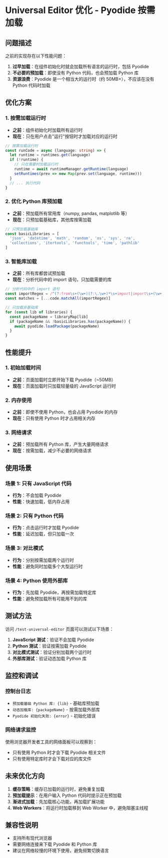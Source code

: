 # Universal Editor 优化 - Pyodide 按需加载

## 问题描述

之前的实现存在以下性能问题：

1. **过早加载**：在组件初始化时就会加载所有语言的运行时，包括 Pyodide
2. **不必要的预加载**：即使没有 Python 代码，也会预加载 Python 库
3. **资源浪费**：Pyodide 是一个相当大的运行时（约 50MB+），不应该在没有 Python 代码时加载

## 优化方案

### 1. 按需加载运行时

- **之前**：组件初始化时加载所有运行时
- **现在**：只在用户点击"运行"按钮时才加载对应的运行时

```typescript
// 按需加载运行时
const runCode = async (language: string) => {
  let runtime = runtimes.get(language)
  if (!runtime) {
    // 只在需要时加载运行时
    runtime = await runtimeManager.getRuntime(language)
    setRuntimes(prev => new Map(prev.set(language, runtime)))
  }
  // ... 执行代码
}
```

### 2. 优化 Python 库预加载

- **之前**：预加载所有常用库（numpy, pandas, matplotlib 等）
- **现在**：只预加载基础库，其他库按需加载

```typescript
// 只预加载基础库
const basicLibraries = [
  'json', 'datetime', 'math', 'random', 'os', 'sys', 're', 
  'collections', 'itertools', 'functools', 'time', 'pathlib'
]
```

### 3. 智能库加载

- **之前**：所有库都尝试预加载
- **现在**：分析代码中的 import 语句，只加载需要的库

```typescript
// 分析代码中的 import 语句
const importRegex = /^(?:from\s+(\w+)(?:\.\w+)*\s+import|import\s+(\w+)(?:\.\w+)*)/gm
const matches = [...code.matchAll(importRegex)]

// 只加载非基础库
for (const lib of libraries) {
  const packageName = libraryMap[lib]
  if (packageName && !basicLibraries.has(packageName)) {
    await pyodide.loadPackage(packageName)
  }
}
```

## 性能提升

### 1. 初始加载时间

- **之前**：页面加载时立即开始下载 Pyodide（~50MB）
- **现在**：页面加载时只加载轻量级的 JavaScript 运行时

### 2. 内存使用

- **之前**：即使不使用 Python，也会占用 Pyodide 的内存
- **现在**：只有使用 Python 时才占用相关内存

### 3. 网络请求

- **之前**：预加载所有 Python 库，产生大量网络请求
- **现在**：按需加载，减少不必要的网络请求

## 使用场景

### 场景 1: 只有 JavaScript 代码
- **行为**：不会加载 Pyodide
- **性能**：快速加载，低内存占用

### 场景 2: 只有 Python 代码
- **行为**：点击运行时才加载 Pyodide
- **性能**：延迟加载，但只加载一次

### 场景 3: 对比模式
- **行为**：分别按需加载两个运行时
- **性能**：避免同时加载多个大型运行时

### 场景 4: Python 使用外部库
- **行为**：先加载 Pyodide，再按需加载特定库
- **性能**：避免预加载所有可能用不到的库

## 测试方法

访问 `/test-universal-editor` 页面可以测试以下场景：

1. **JavaScript 测试**：验证不会加载 Pyodide
2. **Python 测试**：验证按需加载 Pyodide
3. **对比模式测试**：验证分别加载两个运行时
4. **外部库测试**：验证动态加载 Python 库

## 监控和调试

### 控制台日志

- `预加载基础 Python 库: {lib}` - 基础库预加载
- `动态加载库: {packageName}` - 按需加载外部库
- `Pyodide 初始化失败: {error}` - 初始化错误

### 网络请求监控

使用浏览器开发者工具的网络面板可以观察到：
- 只有使用 Python 时才会下载 Pyodide 相关文件
- 只有使用特定库时才会下载对应的库文件

## 未来优化方向

1. **缓存策略**：缓存已加载的运行时，避免重复加载
2. **预加载提示**：在用户输入 Python 代码时提示正在预加载
3. **渐进式加载**：先加载核心功能，再加载扩展功能
4. **Web Workers**：将运行时加载移到 Web Worker 中，避免阻塞主线程

## 兼容性说明

- 支持所有现代浏览器
- 需要网络连接来下载 Pyodide 和 Python 库
- 建议在网络较慢的环境下使用，避免频繁切换语言 